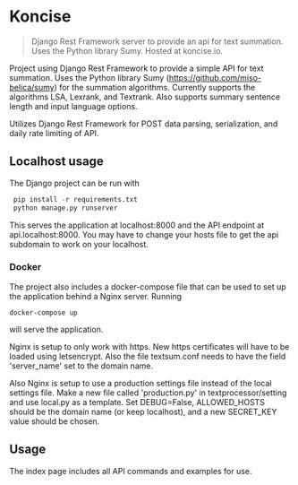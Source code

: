# Koncise
> Django Rest Framework server to provide an api for text summation. Uses the Python library Sumy. Hosted at koncise.io.

Project using Django Rest Framework to provide a simple API for text summation. Uses the Python library Sumy (<https://github.com/miso-belica/sumy>) for the summation algorithms. Currently supports the algorithms LSA, Lexrank, and Textrank. Also supports summary sentence length and input language options.

Utilizes Django Rest Framework for POST data parsing, serialization, and daily rate limiting of API.

## Localhost usage
The Django project can be run with
```python
 pip install -r requirements.txt
 python manage.py runserver
 ```
 This serves the application at localhost:8000 and the API endpoint at api.localhost:8000. You may have to change your hosts file to get the api subdomain to work on your localhost.

### Docker
The project also includes a docker-compose file that can be used to set up the application behind a Nginx server. Running
```shell
docker-compose up
```
will serve the application.

Nginx is setup to only work with https. New https certificates will have to be loaded using letsencrypt. Also the file textsum.conf needs to have the field 'server_name' set to the domain name.

Also Nginx is setup to use a production settings file instead of the local settings file. Make a new file called 'production.py' in textprocessor/setting and use local.py as a template. Set DEBUG=False, ALLOWED_HOSTS should be the domain name (or keep localhost), and a new SECRET_KEY value should be chosen.

## Usage
The index page includes all API commands and examples for use.

